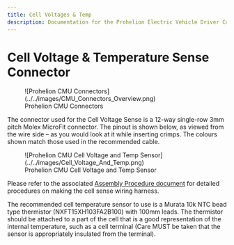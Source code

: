 ```yaml
---
title: Cell Voltages & Temp
description: Documentation for the Prohelion Electric Vehicle Driver Controls
---
```


# Cell Voltage & Temperature Sense Connector 

<figure markdown>
![Prohelion CMU Connectors](../../images/CMU_Connectors_Overview.png)
<figcaption>Prohelion CMU Connectors</figcaption>
</figure>

The connector used for the Cell Voltage Sense is a 12-way single-row 3mm pitch Molex MicroFit connector.  The pinout is shown below, as viewed from the wire side – as you would look at it while inserting crimps.  The colours shown match those used in the recommended cable. 

<figure markdown>
![Prohelion CMU Cell Voltage and Temp Sensor](../../images/Cell_Voltage_And_Temp.png)
<figcaption>Prohelion CMU Cell Voltage and Temp Sensor</figcaption>
</figure>

Please refer to the associated [Assembly Procedure document](../../Cell_Management_Unit/Wiring_Harness/10_Assembly_Procedure.md) for detailed procedures on making the cell sense wiring harness. 

The recommended cell temperature sensor to use is a Murata 10k NTC bead type thermistor (NXFT15XH103FA2B100) with 100mm leads. The thermistor should be attached to a part of the cell that is a good representation of the internal temperature, such as a cell terminal (Care MUST be taken that the sensor is appropriately insulated from the terminal). 